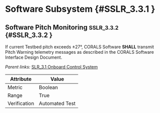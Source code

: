 # Software Subsystem {#SSLR_3.3.1 }

## Software Pitch Monitoring <small>SSLR_3.3.2</small> {#SSLR_3.3.2 }

If current Testbed pitch exceeds ±27°, CORALS Software **SHALL** transmit Pitch Warning telemetry messages as described in the CORALS Software Interface Design Document.

*Parent links:* [SLR_3.1 Onboard Control System](SLR_3.html#SLR_3.1)

| Attribute | Value |
| --------- | ----- |
| Metric | Boolean |
| Range | True |
| Verification | Automated Test |


